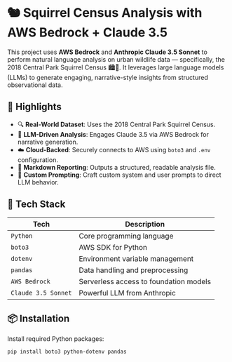 # 🐿️ Squirrel Census Analysis with AWS Bedrock + Claude 3.5

This project uses **AWS Bedrock** and **Anthropic Claude 3.5 Sonnet** to perform natural language analysis on urban wildlife data — specifically, the 2018 Central Park Squirrel Census 🏙️🌳. It leverages large language models (LLMs) to generate engaging, narrative-style insights from structured observational data.

## 🚀 Highlights

- 🔍 **Real-World Dataset**: Uses the 2018 Central Park Squirrel Census.
- 🧠 **LLM-Driven Analysis**: Engages Claude 3.5 via AWS Bedrock for narrative generation.
- ☁️ **Cloud-Backed**: Securely connects to AWS using `boto3` and `.env` configuration.
- 📄 **Markdown Reporting**: Outputs a structured, readable analysis file.
- 🧪 **Custom Prompting**: Craft custom system and user prompts to direct LLM behavior.

## 🧰 Tech Stack

| Tech | Description |
|------|-------------|
| `Python` | Core programming language |
| `boto3` | AWS SDK for Python |
| `dotenv` | Environment variable management |
| `pandas` | Data handling and preprocessing |
| `AWS Bedrock` | Serverless access to foundation models |
| `Claude 3.5 Sonnet` | Powerful LLM from Anthropic |

## 📦 Installation

Install required Python packages:

```bash
pip install boto3 python-dotenv pandas

